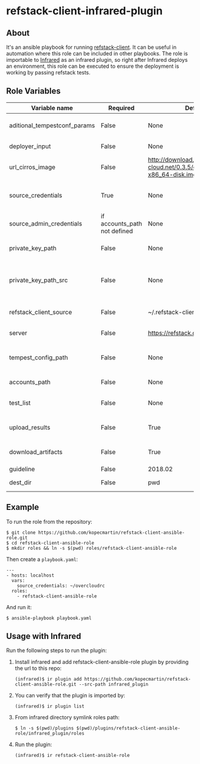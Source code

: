 # refstack-client-infrared-plugin

## About
It's an ansible playbook for running [refstack-client](https://github.com/openstack/refstack-client).
It can be useful in automation where this role can be included in other playbooks.
The role is importable to [Infrared](https://github.com/redhat-openstack/infrared.git) as an infrared
plugin, so right after Infrared deploys an environment, this role can be executed to ensure the
deployment is working by passing refstack tests.

## Role Variables

| Variable name                | Required | Default                                                             | Type   | Description                                                                      |
|------------------------------|----------|---------------------------------------------------------------------|--------|---------------------------------------------------------------------------------------------------------|
| aditional_tempestconf_params | False    | None                                                                | String | Aditional arguments to passed to discover-tempest-config tool.                                          |
| deployer_input               | False    | None                                                                | String | Pat to a deployer input file.                                                                           |
| url_cirros_image             | False    | http://download.cirros-cloud.net/0.3.5/cirros-0.3.5-x86_64-disk.img | String | Path or link to cirros image.                                                                           |
| source_credentials           | True     | None                                                                | String | File or command to be sourced: keystonerc_admin/openrc admin admin.                                     |
| source_admin_credentials     | if accounts_path not defined | None                                            | String | File or command to be sourced for admin credentials.                                                    |
| private_key_path             | False    | None                                                                | String | If defined, results will be uploaded to the corresponding account.                                      |
| private_key_path_src         | False    | None                                                                | String | If defined, the key defined by the param is copied to the targeted machine to private_key_path location.|
| refstack_client_source       | False    | ~/.refstack-client                                                  | String | Destination where refstack-client will be cloned.                                                       |
| server                       | False    | https://refstack.openstack.org/api                                  | String | Server url where results will be uploaded.                                                              |
| tempest_config_path          | False    | None                                                                | String | Destination of tempest configuration file to be used for running refstack tests.                        |
| accounts_path                | False    | None                                                                | String | Path to a tempest accounts file.                                                                        |
| test_list                    | False    | None                                                                | String | A path or an URL to a test list text file containing specific test cases.                               |
| upload_results               | False    | True                                                                | Bool   | Whether results should be uploaded to a server or not.                                                  |
| download_artifacts           | False    | True                                                                | Bool   | Whether artifacts should be downloaded to the host or not.                                              |
| guideline                    | False    | 2018.02                                                             | String | Specific guideline                                                                                      |
| dest_dir                     | False    | pwd                                                                 | String | Local directory where the files will be stored.                                                         |

## Example
To run the role from the repository:
```
$ git clone https://github.com/kopecmartin/refstack-client-ansible-role.git
$ cd refstack-client-ansible-role
$ mkdir roles && ln -s $(pwd) roles/refstack-client-ansible-role
```
Then create a `playbook.yaml`:
```
---
- hosts: localhost
  vars:
    source_credentials: ~/overcloudrc
  roles:
    - refstack-client-ansible-role
```
And run it:
```
$ ansible-playbook playbook.yaml
```


## Usage with Infrared

Run the following steps to run the plugin:
1. Install infrared and add refstack-client-ansible-role plugin by providing the url to this repo:
    ```
    (infrared)$ ir plugin add https://github.com/kopecmartin/refstack-client-ansible-role.git --src-path infrared_plugin
    ```
2. You can verify that the plugin is imported by:
    ```
    (infrared)$ ir plugin list
    ```
3. From infrared directory symlink roles path:
    ```
    $ ln -s $(pwd)/plugins $(pwd)/plugins/refstack-client-ansible-role/infrared_plugin/roles
    ```
4. Run the plugin:
    ```
    (infrared)$ ir refstack-client-ansible-role
    ```
